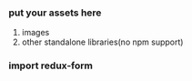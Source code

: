 ### put your assets here

1. images
2. other standalone libraries(no npm support)

### import redux-form
